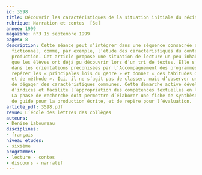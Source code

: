 ```yaml
---
id: 3598
title: Découvrir les caractéristiques de la situation initiale du récit 
rubrique: Narration et contes  [6e]
annee: 1999
magazine: n°3 15 septembre 1999
pages: 8
description: Cette séance peut s’intégrer dans une séquence consacrée au texte narratif
  fictionnel, comme, par exemple, l’étude des caractéristiques du conte en vue d’une
  production. Cet article propose une situation de lecture un peu inhabituelle, mais
  que les élèves ont déjà pu découvrir lors d’un tri de textes. Elle s’inscrit bien
  dans les orientations préconisées par l’Accompagnement des programmes de sixième – 
  repérer les « principales lois du genre » et donner « des habitudes d’observation
  et de méthode ». Ici, il ne s’agit pas de classer, mais d’observer un corpus afin
  de dégager des caractéristiques communes. Cette démarche active développe la prise
  d’indices et facilite l’appropriation des compétences textuelles en lecture-écriture.
  La phase de recherche doit permettre d’élaborer une fiche de synthèse, qui servira
  de guide pour la production écrite, et de repère pour l’évaluation.
article_pdf: 3598.pdf
revue: L’école des lettres des collèges
auteurs:
- Denise Laboureau
disciplines:
- français
niveau_etudes:
- sixième
programmes:
- lecture - contes
- discours - narratif
---
```

